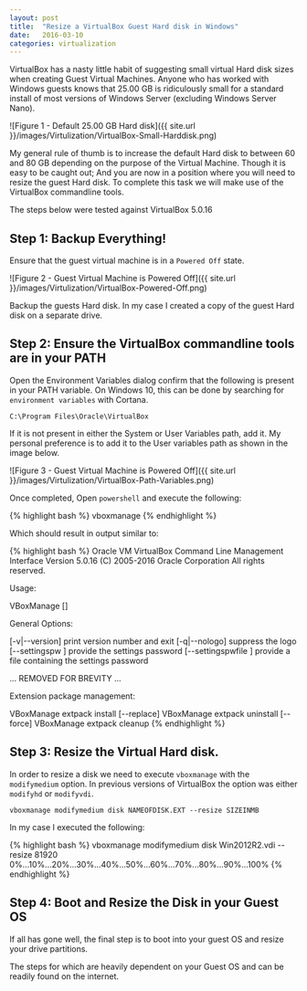 ```yaml
---
layout: post
title:  "Resize a VirtualBox Guest Hard disk in Windows"
date:   2016-03-10
categories: virtualization
---
```


VirtualBox has a nasty little habit of suggesting small virtual Hard disk sizes when creating Guest Virtual Machines.
Anyone who has worked with Windows guests knows that 25.00 GB is ridiculously small for a standard install of most versions of Windows Server (excluding Windows Server Nano). 

![Figure 1 - Default 25.00 GB Hard disk]({{ site.url }}/images/Virtulization/VirtualBox-Small-Harddisk.png)

My general rule of thumb is to increase the default Hard disk to between 60 and 80 GB depending on the purpose of the Virtual Machine. Though it is easy to be caught out; And you are now in a position where you will need to resize the guest Hard disk. To complete this task we will make use of the VirtualBox commandline tools. 

The steps below were tested against VirtualBox 5.0.16

## Step 1: Backup Everything!

Ensure that the guest virtual machine is in a `Powered Off` state.

![Figure 2 - Guest Virtual Machine is Powered Off]({{ site.url }}/images/Virtulization/VirtualBox-Powered-Off.png)

Backup the guests Hard disk. In my case I created a copy of the guest Hard disk on a separate drive. 

## Step 2: Ensure the VirtualBox commandline tools are in your PATH

Open the Environment Variables dialog confirm that the following is present in your PATH variable. 
On Windows 10, this can be done by searching for `environment variables` with Cortana. 

`C:\Program Files\Oracle\VirtualBox`

If it is not present in either the System or User Variables path, add it. My personal preference is to add it to the User variables path as shown in the image below. 

![Figure 3 - Guest Virtual Machine is Powered Off]({{ site.url }}/images/Virtulization/VirtualBox-Path-Variables.png)

Once completed, Open `powershell` and execute the following:

{% highlight bash %}
vboxmanage
{% endhighlight %}

Which should result in output similar to: 

{% highlight bash %}
Oracle VM VirtualBox Command Line Management Interface Version 5.0.16
(C) 2005-2016 Oracle Corporation
All rights reserved.

Usage:

  VBoxManage [<general option>] <command>


General Options:

  [-v|--version]            print version number and exit
  [-q|--nologo]             suppress the logo
  [--settingspw <pw>]       provide the settings password
  [--settingspwfile <file>] provide a file containing the settings password

... REMOVED FOR BREVITY ...

  Extension package management:

  VBoxManage extpack install [--replace] <tarball>
  VBoxManage extpack uninstall [--force] <name>
  VBoxManage extpack cleanup
{% endhighlight %}


## Step 3: Resize the Virtual Hard disk.

In order to resize a disk we need to execute `vboxmanage` with the `modifymedium` option. 
In previous versions of VirtualBox the option was either `modifyhd` or `modifyvdi`.

`vboxmanage modifymedium disk NAMEOFDISK.EXT --resize SIZEINMB`

In my case I executed the following:

{% highlight bash %}
vboxmanage modifymedium disk Win2012R2.vdi --resize 81920
0%...10%...20%...30%...40%...50%...60%...70%...80%...90%...100%
{% endhighlight %}


## Step 4: Boot and Resize the Disk in your Guest OS

If all has gone well, the final step is to boot into your guest OS and resize your drive partitions. 

The steps for which are heavily dependent on your Guest OS and can be readily found on the internet. 